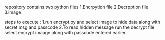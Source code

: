 repository contains two python files
  1.Encrpytion file
  2.Decrpption file
  3.image
  
  steps to execute :
  1.run encrypt.py and select image to hide data along with secret msg and passcode
  2.To read hidden message run the decrypt file select encrypt imaage along with passcode entered earlier

